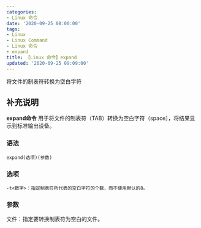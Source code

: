 ```yaml
---
categories:
- Linux 命令
date: '2020-09-25 08:00:00'
tags:
- Linux
- Linux Command
- Linux 命令
- expand
title: 【Linux 命令】expand
updated: '2020-09-25 09:09:00'
---
```


将文件的制表符转换为空白字符

## 补充说明

**expand命令** 用于将文件的制表符（TAB）转换为空白字符（space），将结果显示到标准输出设备。

###  语法

```shell
expand(选项)(参数)
```

###  选项

```shell
-t<数字>：指定制表符所代表的空白字符的个数，而不使用默认的8。
```

###  参数

文件：指定要转换制表符为空白的文件。


